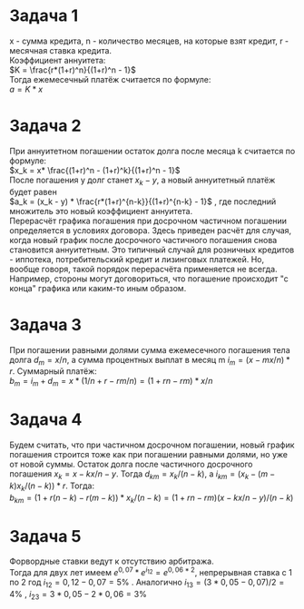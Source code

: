 # Задача 1
x - сумма кредита, n - количество месяцев, на которые взят кредит, r - месячная ставка кредита. \
Коэффициент аннуитета:  \
$K = \frac{r*(1+r)^n}{(1+r)^n - 1}$\
Тогда ежемесечный платёж считается по формуле: \
$a = K*x$   

# Задача 2 
При аннуитетном погашении остаток долга после месяца k считается по формуле: 
 \
$x_k = x* \frac{(1+r)^n - (1+r)^k}{(1+r)^n - 1}$ \
После погашения y долг станет $x_k - y$, а новый аннуитетный платёж будет равен \
$a_k = (x_k - y) * \frac{r*(1+r)^{n-k}}{(1+r)^{n-k} - 1}$ , где последний множитель это новый коэффициент аннуитета.\
Перерасчёт графика погашения при досрочном частичном погашении определяется в условиях договора. Здесь приведен расчёт для случая, когда новый график после досрочного частичного погашения снова становится аннуитетным. Это типичный случай для розничных кредитов - иппотека, потребительский кредит и лизинговых платежей. Но, вообще говоря, такой порядок перерасчёта применяется не всегда. Например, стороны могут договориться, что погашение происходит "с конца" графика или каким-то иным образом.

# Задача 3
При погашении равными долями сумма ежемесечного погашения тела долга $d_m = x/n$, а сумма процентных выплат в месяц m $i_m = (x - mx/n)*r$. Суммарный платёж: \
 $b_m = i_m + d_m = x*(1/n +r - rm/n) = (1 + rn - rm)*x/n$ 

# Задача 4
Будем считать, что при частичном досрочном погашении, новый график погашения строится тоже как при погашении равными долями, но уже от новой суммы. Остаток долга после частичного досрочного погашения $x_k = x - kx/n - y$. Тогда $d_{km} =x_k /(n-k)$, а $i_{km} = (x_k - (m-k)x_k/(n-k))*r$. Тогда: \
$b_{km} = (1+r(n-k) - r(m-k))*x_k/(n-k) = (1+rn - rm)(x - kx/n - y)/(n-k)$

# Задача 5
Форвордные ставки ведут к отсутствию арбитража. \
Тогда для двух лет имеем $e^{0,07}*e^{i_{12}} = e^{0,06*2}$, непрерывная ставка с 1 по 2 год $i_{12} = 0,12 - 0,07 = 5$% . Аналогично $i_{13} = (3*0,05 -0,07)/2 = 4$% , $i_{23} = 3*0,05 - 2*0,06 = 3$% 

